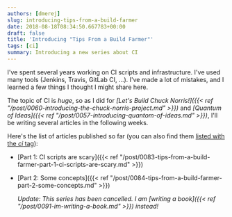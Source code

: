 ```yaml
---
authors: [dmerej]
slug: introducing-tips-from-a-build-farmer
date: 2018-08-18T08:34:50.667783+00:00
draft: false
title: 'Introducing "Tips From a Build Farmer"'
tags: [ci]
summary: Introducing a new series about CI
---
```


I've spent several years working on CI scripts and infrastructure. I've used many tools (Jenkins, Travis, GitLab CI, ...). I've made a lot of mistakes, and I learned a few things I thought I might share here.

The topic of CI is *huge*, so as I did for *[Let's Build Chuck Norris!]({{< ref "/post/0060-introducing-the-chuck-norris-project.md" >}})* and *[Quantum of Ideas]({{< ref "/post/0057-introducing-quantom-of-ideas.md" >}})*, I'll be writing several articles in the following weeks.

Here's the list of articles published so far (you can also find them [listed with the *ci* tag](/tags/ci)):

* [Part 1: CI scripts are scary]({{< ref "/post/0083-tips-from-a-build-farmer-part-1-ci-scripts-are-scary.md" >}})
* [Part 2: Some concepts]({{< ref "/post/0084-tips-from-a-build-farmer-part-2-some-concepts.md" >}})

  _Update: This series has been cancelled. I am [writing a book]({{< ref "/post/0091-im-writing-a-book.md" >}}) instead!_
